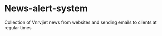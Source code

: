 # News-alert-system
Collection of Vnrvjiet news from websites and sending emails to clients at regular times
